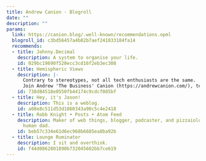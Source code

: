 ```yaml
---
title: Andrew Canion - Blogroll
date: ""
description: ""
params:
  link: https://canion.blog/.well-known/recommendations.opml
  blogroll_id: c3bd56457a4b82b7aef241833184fa14
  recommends:
  - title: Johnny.Decimal
    description: A system to organise your life.
    id: 029bc19690f520ecc3cd16f2eb3ec308
  - title: Hemispheric Views
    description: |-
      Contrary to stereotypes, not all tech enthusiasts are the same.
      Join Andrew 'The Business' Canion (https://andrewcanion.com/), tech-creative Jason Burk (https://grepjason.sh) and podcast researcher
    id: 738d84518e0550fb44174c9cdcf805bf
  - title: Hey, it's Jason!
    description: This is a weblog.
    id: a08e8c511d53d1860343a90c5c4e2418
  - title: Robb Knight • Posts • Atom Feed
    description: Maker of web things, blogger, podcaster, and pizzaiolo. Cat dad and
      human dad.
    id: beb57c334e61d6ec968b6685ea8ba92b
  - title: Lounge Ruminator
    description: I sit and overthink.
    id: f44d0862801890b732045602bb7ce619
---
```

